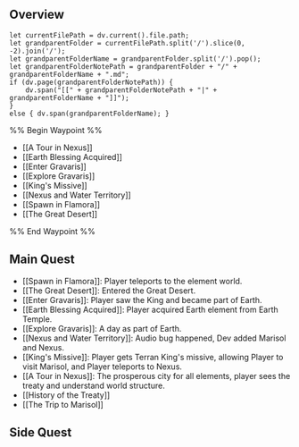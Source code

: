 ## Overview
```dataviewjs
let currentFilePath = dv.current().file.path;
let grandparentFolder = currentFilePath.split('/').slice(0, -2).join('/');
let grandparentFolderName = grandparentFolder.split('/').pop();
let grandparentFolderNotePath = grandparentFolder + "/" + grandparentFolderName + ".md";
if (dv.page(grandparentFolderNotePath)) {
	dv.span("[[" + grandparentFolderNotePath + "|" + grandparentFolderName + "]]");
}
else { dv.span(grandparentFolderName); }
```
%% Begin Waypoint %%
- [[A Tour in Nexus]]
- [[Earth Blessing Acquired]]
- [[Enter Gravaris]]
- [[Explore Gravaris]]
- [[King's Missive]]
- [[Nexus and Water Territory]]
- [[Spawn in Flamora]]
- [[The Great Desert]]

%% End Waypoint %%

## Main Quest
- [[Spawn in Flamora]]: Player teleports to the element world.
- [[The Great Desert]]: Entered the Great Desert.
- [[Enter Gravaris]]: Player saw the King and became part of Earth.
- [[Earth Blessing Acquired]]: Player acquired Earth element from Earth Temple.
-  [[Explore Gravaris]]: A day as part of Earth.
- [[Nexus and Water Territory]]: Audio bug happened, Dev added Marisol and Nexus.
- [[King's Missive]]: Player gets Terran King's missive, allowing Player to visit Marisol, and Player teleports to Nexus.
- [[A Tour in Nexus]]: The prosperous city for all elements, player sees the treaty and understand world structure.
- [[History of the Treaty]]
- [[The Trip to Marisol]]

## Side Quest
